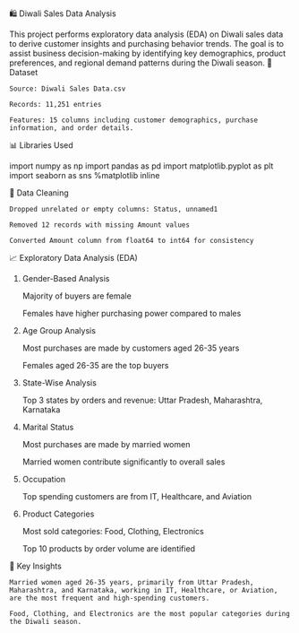 🛍️ Diwali Sales Data Analysis

This project performs exploratory data analysis (EDA) on Diwali sales data to derive customer insights and purchasing behavior trends. The goal is to assist business decision-making by identifying key demographics, product preferences, and regional demand patterns during the Diwali season.
📁 Dataset

    Source: Diwali Sales Data.csv

    Records: 11,251 entries

    Features: 15 columns including customer demographics, purchase information, and order details.

📊 Libraries Used

import numpy as np
import pandas as pd
import matplotlib.pyplot as plt
import seaborn as sns
%matplotlib inline

🧹 Data Cleaning

    Dropped unrelated or empty columns: Status, unnamed1

    Removed 12 records with missing Amount values

    Converted Amount column from float64 to int64 for consistency

📈 Exploratory Data Analysis (EDA)
1. Gender-Based Analysis

    Majority of buyers are female

    Females have higher purchasing power compared to males

2. Age Group Analysis

    Most purchases are made by customers aged 26-35 years

    Females aged 26-35 are the top buyers

3. State-Wise Analysis

    Top 3 states by orders and revenue:
    Uttar Pradesh, Maharashtra, Karnataka

4. Marital Status

    Most purchases are made by married women

    Married women contribute significantly to overall sales

5. Occupation

    Top spending customers are from IT, Healthcare, and Aviation

6. Product Categories

    Most sold categories: Food, Clothing, Electronics

    Top 10 products by order volume are identified

📌 Key Insights

    Married women aged 26-35 years, primarily from Uttar Pradesh, Maharashtra, and Karnataka, working in IT, Healthcare, or Aviation, are the most frequent and high-spending customers.

    Food, Clothing, and Electronics are the most popular categories during the Diwali season.
    
